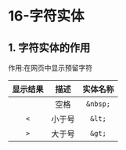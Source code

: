# 16-字符实体

## 1. 字符实体的作用

作用:在网页中显示预留字符

| 显示结果 | 描述  |   实体名称   |
|:----:|:---:|:--------:|
| ` `  | 空格  | `&nbsp;` |
| `<`  | 小于号 |  `&lt;`  |
| `>`  | 大于号 |  `&gt;`  |